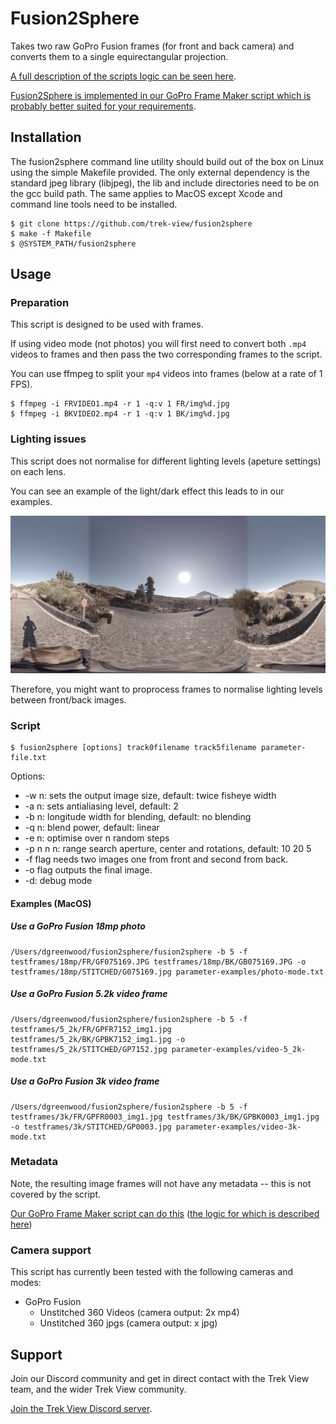 # Fusion2Sphere

Takes two raw GoPro Fusion frames (for front and back camera) and converts them to a single equirectangular projection.

[A full description of the scripts logic can be seen here](http://paulbourke.net/dome/dualfish2sphere/).

[Fusion2Sphere is implemented in our GoPro Frame Maker script which is probably better suited for your requirements](https://github.com/trek-view/gopro-frame-maker/).

## Installation

The fusion2sphere command line utility should build out of the box on Linux using the simple Makefile provided. The only external dependency is the standard jpeg library (libjpeg), the lib and include directories need to be on the gcc build path. The same applies to MacOS except Xcode and command line tools need to be installed.

```
$ git clone https://github.com/trek-view/fusion2sphere
$ make -f Makefile
$ @SYSTEM_PATH/fusion2sphere
```

## Usage

### Preparation

This script is designed to be used with frames.

If using video mode (not photos) you will first need to convert both `.mp4` videos to frames and then pass the two corresponding frames to the script.

You can use ffmpeg to split your `mp4` videos into frames (below at a rate of 1 FPS).

```
$ ffmpeg -i FRVIDEO1.mp4 -r 1 -q:v 1 FR/img%d.jpg 
$ ffmpeg -i BKVIDEO2.mp4 -r 1 -q:v 1 BK/img%d.jpg 
```

### Lighting issues

This script does not normalise for different lighting levels (apeture settings) on each lens.

You can see an example of the light/dark effect this leads to in our examples.

![](testframes/18mp/STITCHED/G075169.jpg)

Therefore, you might want to proprocess frames to normalise lighting levels between front/back images.

### Script

```
$ fusion2sphere [options] track0filename track5filename parameter-file.txt
```

Options:

* -w n: sets the output image size, default: twice fisheye width
* -a n: sets antialiasing level, default: 2
* -b n: longitude width for blending, default: no blending
* -q n: blend power, default: linear
* -e n: optimise over n random steps
* -p n n n: range search aperture, center and rotations, default: 10 20 5
* -f flag needs two images one from front and second from back.
* -o flag outputs the final image.
* -d: debug mode

#### Examples (MacOS)

##### Use a GoPro Fusion 18mp photo

```
/Users/dgreenwood/fusion2sphere/fusion2sphere -b 5 -f testframes/18mp/FR/GF075169.JPG testframes/18mp/BK/GB075169.JPG -o testframes/18mp/STITCHED/G075169.jpg parameter-examples/photo-mode.txt
```

##### Use a GoPro Fusion 5.2k video frame

```
/Users/dgreenwood/fusion2sphere/fusion2sphere -b 5 -f testframes/5_2k/FR/GPFR7152_img1.jpg testframes/5_2k/BK/GPBK7152_img1.jpg -o testframes/5_2k/STITCHED/GP7152.jpg parameter-examples/video-5_2k-mode.txt
```

##### Use a GoPro Fusion 3k video frame

```
/Users/dgreenwood/fusion2sphere/fusion2sphere -b 5 -f testframes/3k/FR/GPFR0003_img1.jpg testframes/3k/BK/GPBK0003_img1.jpg -o testframes/3k/STITCHED/GP0003.jpg parameter-examples/video-3k-mode.txt
```

### Metadata

Note, the resulting image frames will not have any metadata -- this is not covered by the script.

[Our GoPro Frame Maker script can do this](https://github.com/trek-view/gopro-frame-maker/) ([the logic for which is described here](https://github.com/trek-view/gopro-frame-maker/docs/LOGIC.md))

### Camera support

This script has currently been tested with the following cameras and modes:

* GoPro Fusion
	* Unstitched 360 Videos (camera output: 2x mp4)
	* Unstitched 360 jpgs (camera output: x jpg)

## Support

Join our Discord community and get in direct contact with the Trek View team, and the wider Trek View community.

[Join the Trek View Discord server](https://discord.gg/ZVk7h9hCfw).